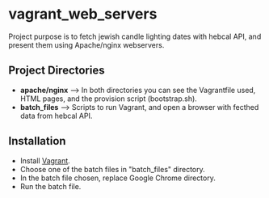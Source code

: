 # vagrant_web_servers

Project purpose is to fetch jewish candle lighting dates with hebcal API, and present them using Apache/nginx webservers.

## Project Directories

- **apache/nginx** --> In both directories you can see the Vagrantfile used, HTML pages, and the provision script (bootstrap.sh).
- **batch_files** --> Scripts to run Vagrant, and open a browser with fecthed data from hebcal API.

## Installation

- Install [Vagrant](https://www.vagrantup.com/docs/installation).
- Choose one of the batch files in "batch_files" directory.
- In the batch file chosen, replace Google Chrome directory.
- Run the batch file.
